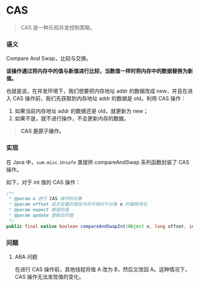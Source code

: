# CAS

> CAS 是一种乐观并发控制策略。

### 语义

Compare And Swap，比较与交换。

**该操作通过将内存中的值与新值进行比较，当数值一样时将内存中的数据替换为新值。**

也就是说，在并发环境下，我们想要把内存地址 addr 的数据改成 new，并且在进入 CAS 操作前，我们先获取到内存地址 addr 的数据是 old。利用 CAS 操作：
1. 如果当前内存地址 addr 的数据还是 old，就更新为 new；
2. 如果不是，就不进行操作，不会更新内存的数据。

> **CAS 是原子操作。**


### 实现

在 Java 中，`sum.misc.Unsafe` 类提供 compareAndSwap 系列函数封装了 CAS 操作。

如下，对于 int 值的 CAS 操作：

```java
/**
 * @param o 进行 CAS 操作的对象
 * @param offset 成员变量的值在内存中相对于对象 o 的偏移地址
 * @param expect 期望的值
 * @param update 更新后的值
 */
public final native boolean compareAndSwapInt(Object o, long offset, int expect, int update);
```


### 问题

1. ABA 问题

    在进行 CAS 操作前，其他线程将值 A 改为 B，然后又改回 A。这种情况下，CAS 操作无法发现值的变化。